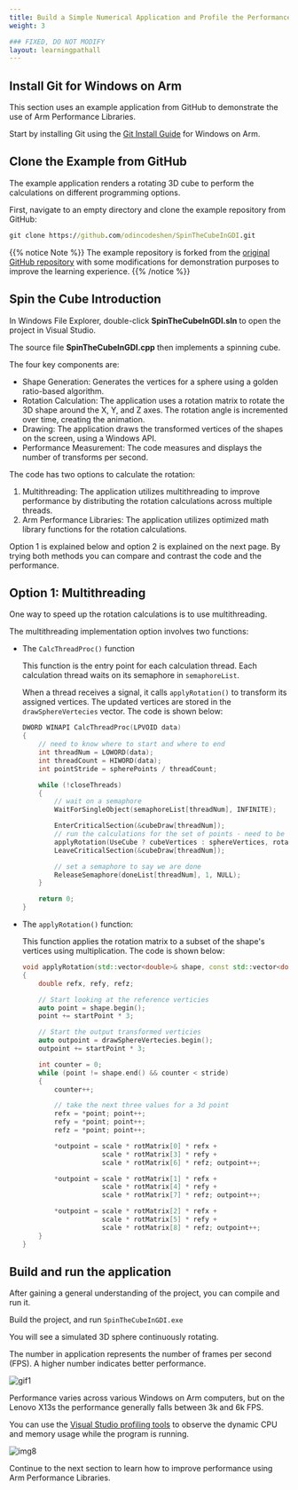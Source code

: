 ```yaml
---
title: Build a Simple Numerical Application and Profile the Performance
weight: 3

### FIXED, DO NOT MODIFY
layout: learningpathall
---
```


## Install Git for Windows on Arm

This section uses an example application from GitHub to demonstrate the use of Arm Performance Libraries.

Start by installing Git using the [Git Install Guide](/install-guides/git-woa/) for Windows on Arm.

## Clone the Example from GitHub

The example application renders a rotating 3D cube to perform the calculations on different programming options.

First, navigate to an empty directory and clone the example repository from GitHub:

```cmd
git clone https://github.com/odincodeshen/SpinTheCubeInGDI.git
```

{{% notice Note %}}
The example repository is forked from the [original GitHub repository](https://github.com/marcpems/SpinTheCubeInGDI) with some modifications for demonstration purposes to improve the learning experience.
{{% /notice %}}

## Spin the Cube Introduction

In Windows File Explorer, double-click **SpinTheCubeInGDI.sln** to open the project in Visual Studio.

The source file **SpinTheCubeInGDI.cpp** then implements a spinning cube.

The four key components are:
 
 - Shape Generation: Generates the vertices for a sphere using a golden ratio-based algorithm.
 - Rotation Calculation: 
   The application uses a rotation matrix to rotate the 3D shape around the X, Y, and Z axes. The rotation angle is incremented over time, creating the animation. 
 - Drawing: The application draws the transformed vertices of the shapes on the screen, using a Windows API.
 - Performance Measurement: The code measures and displays the number of transforms per second.

The code has two options to calculate the rotation:

  1. Multithreading: The application utilizes multithreading to improve performance by distributing the rotation calculations across multiple threads.
  2. Arm Performance Libraries: The application utilizes optimized math library functions for the rotation calculations. 

Option 1 is explained below and option 2 is explained on the next page. By trying both methods you can compare and contrast the code and the performance. 

## Option 1: Multithreading

One way to speed up the rotation calculations is to use multithreading.

The multithreading implementation option involves two functions:

 - The `CalcThreadProc()` function
    
    This function is the entry point for each calculation thread.  Each calculation thread waits on its semaphore in `semaphoreList`.
   
    When a thread receives a signal, it calls `applyRotation()` to transform its assigned vertices. The updated vertices are stored in the `drawSphereVertecies` vector. The code is shown below:
   
    ```c++
    DWORD WINAPI CalcThreadProc(LPVOID data)
    {
        // need to know where to start and where to end
        int threadNum = LOWORD(data);
        int threadCount = HIWORD(data);
        int pointStride = spherePoints / threadCount;

        while (!closeThreads)
        {
            // wait on a semaphore
            WaitForSingleObject(semaphoreList[threadNum], INFINITE);

            EnterCriticalSection(&cubeDraw[threadNum]);
            // run the calculations for the set of points - need to be global
            applyRotation(UseCube ? cubeVertices : sphereVertices, rotationInX, threadNum * pointStride, pointStride);
            LeaveCriticalSection(&cubeDraw[threadNum]);

            // set a semaphore to say we are done
            ReleaseSemaphore(doneList[threadNum], 1, NULL);
        }

        return 0;
    }
    ```

 - The `applyRotation()` function:

    This function applies the rotation matrix to a subset of the shape's vertices using multiplication. The code is shown below:

    ```c++
    void applyRotation(std::vector<double>& shape, const std::vector<double>& rotMatrix, int startPoint, int stride)
    {
        double refx, refy, refz;

        // Start looking at the reference verticies 
        auto point = shape.begin();
        point += startPoint * 3;

        // Start the output transformed verticies 
        auto outpoint = drawSphereVertecies.begin();
        outpoint += startPoint * 3;

        int counter = 0;
        while (point != shape.end() && counter < stride)
        {
            counter++;

            // take the next three values for a 3d point
            refx = *point; point++;
            refy = *point; point++;
            refz = *point; point++;

            *outpoint = scale * rotMatrix[0] * refx + 
                        scale * rotMatrix[3] * refy + 
                        scale * rotMatrix[6] * refz; outpoint++;

            *outpoint = scale * rotMatrix[1] * refx + 
                        scale * rotMatrix[4] * refy + 
                        scale * rotMatrix[7] * refz; outpoint++;

            *outpoint = scale * rotMatrix[2] * refx + 
                        scale * rotMatrix[5] * refy + 
                        scale * rotMatrix[8] * refz; outpoint++;
        }
    }
    ```


## Build and run the application

After gaining a general understanding of the project, you can compile and run it. 

Build the project, and run `SpinTheCubeInGDI.exe`

You will see a simulated 3D sphere continuously rotating. 

The number in application represents the number of frames per second (FPS). A higher number indicates better performance.

 ![gif1](./figures/multithreading.gif)

Performance varies across various Windows on Arm computers, but on the Lenovo X13s the performance generally falls between 3k and 6k FPS.


You can use the [Visual Studio profiling tools](https://learn.microsoft.com/en-us/visualstudio/profiling/profiling-feature-tour?view=vs-2022) to observe the dynamic CPU and memory usage while the program is running.

 ![img8](./figures/mt_cpumem_usage1.png)

Continue to the next section to learn how to improve performance using Arm Performance Libraries.

